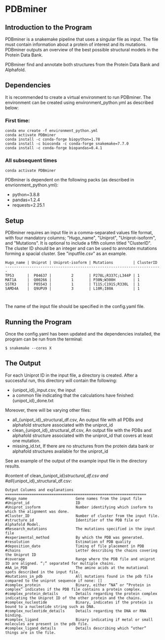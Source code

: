 # PDBminer

## Introduction to the Program 
PDBminer is a snakemake pipeline that uses a singular file as input. The file must contain information about a protein of interest and its mutations. PDBminer outputs an overview of the best possible structural models in the Protein Data Bank.

PDBminer find and annotate both structures from the Protein Data Bank and Alphafold.

## Dependencies

It is recommended to create a virtual environment to run PDBminer. The environment can be created using environment_python.yml as described below:

### First time:

```
conda env create -f environment_python.yml 
conda activate PDBminer
conda install -c conda-forge biopython=1.78
conda install -c bioconda -c conda-forge snakemake=7.7.0
conda install -c conda-forge biopandas=0.4.1
```

### All subsequent times

```
conda activate PDBminer
```


PDBminer is dependent on the following packs (as described in envrionment_python.yml):

* python=3.8.8
* pandas=1.2.4
* requests=2.25.1

## Setup
PDBminer requires an input file in a comma-separated values file format, with four mandatory columns; "Hugo_name", "Uniprot", "Uniprot-isoform", and "Mutations". It is optional to include a fifth column titled "ClusterID". The cluster ID should be an integer and can be used to annotate mutations forming a spacial cluster. See "inputfile.csv" as an example. 

```
Hugo_name | Uniprot | Uniprot-isoform | Mutations         | ClusterID
-----------------------------------------------------------------------
TP53      |  P04637 |         2       | P278L;R337C;L344P | 1
MAT1A     |  Q00266 |         1       | P30N;W300H        | 1
SSTR3     |  P05543 |         1       | T11S;C191S;R330L  | 1
SAMD4A    |  Q9UPU9 |         3       | L10R;I80A         | 1

        
```
The name of the input file should be specified in the config.yaml file. 

## Running the Program
Once the config.yaml has been updated and the dependencies installed, the program can be run from the terminal:
```
$ snakemake --cores X
```

## The Output
For each Uniprot ID in the input file, a directory is created. After a successful run, this directory will contain the following: 

* {unipot_id}_input.csv, the input
* a common file indicating that the calculations have finished: {unipot_id}_done.txt

Moreover, there will be varying other files: 

* all_{unipot_id}_structural_df.csv, An output file with all PDBs and alphafold structure associated with the uniprot_id
* clean_{unipot_id}_structural_df.csv, An output file with the PDBs and alphafold structure associated with the uniprot_id that covers at least one mutation.
* missing_id.txt, If there are no structures from the protein data bank or alphafold structures available for the uniprot_id

See an example of the output of the example input file in the directory results.

#content of clean_{unipot_id}_structural_df.csv and 
#all_{unipot_id}_structural_df.csv:

```
Output Columns and explanations
================================================================
#Hugo_name                      Gene names from the input file
#Uniprot_id                     ID 
#Uniprot_isoform                Number identifying which isoform to which the alignment was done. 
#Cluster_ID                     Number of cluster from the input file. 
#structure_id                   Identifier of the PDB file or Alphafold Model.
#Research_mutations             The mutations specified in the input file
#experimental_method            By which the PDB was generated.
#resolution                     Estimation of PDB quality
#deposition_date                Timing of file placement in PDB
#chains                         Letter describing the chains covering the Uniprot ID 
#coverage                       Range where the PDB file and uniprot ID are aligned. “;” separated for multiple chains.
#AA_in_PDB                      The amino acids at the mutational spots described in the input file.
#mutations_in_pdb               All mutations found in the pdb file compared to the uniprot sequence if none: []
#complex_protein                Binary, either “NA” or “Protein in complex” indicates if the PDB file contains a protein complex.
#complex_protein_details        Details regarding the protein complex indicating the Uniprot ID of the other protein and the chains.
#complex_nucleotide             Binary, indicates if the protein is bound to a nucleotide string such as DNA.
#complex_nucleotide_details     Details regarding the DNA or RNA binding. 
#complex_ligand                 Binary indicating if metal or small molecules are present in the pdb file.
#complex_ligand_details         Details describing which “other” things are in the file.

```
